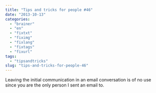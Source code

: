 ```yaml
---
title: "Tips and tricks for people #46"
date: "2013-10-13"
categories: 
  - "brainer"
  - "en"
  - "fixtxt"
  - "fiximg"
  - "fixlang"
  - "fixtags"
  - "fixurl"
tags: 
  - "tipsandtricks"
slug: "tips-and-tricks-for-people-46"
---
```


Leaving the initial communication in an email conversation is of no use since you are the only person I sent an email to.
